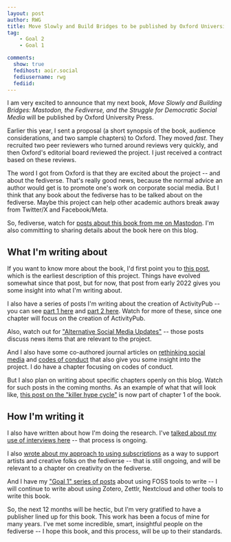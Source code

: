 ```yaml
---
layout: post
author: RWG
title: Move Slowly and Build Bridges to be published by Oxford University Press
tag:
    - Goal 2
    - Goal 1

comments: 
  show: true
  fedihost: aoir.social
  fediusername: rwg
  fediid:
---
```


I am very excited to announce that my next book, _Move Slowly and Building Bridges: Mastodon, the Fediverse, and the Struggle for Democratic Social Media_ will be published by Oxford University Press.

Earlier this year, I sent a proposal (a short synopsis of the book, audience considerations, and two sample chapters) to Oxford. They moved _fast_. They recruited two peer reviewers who turned around reviews very quickly, and then Oxford's editorial board reviewed the project. I just received a contract based on these reviews.

The word I got from Oxford is that they are excited about the project -- and about the fediverse. That's really good news, because the normal advice an author would get is to promote one's work on corporate social media. But I think that any book about the fediverse has to be talked about on the fediverse. Maybe this project can help other academic authors break away from Twitter/X and Facebook/Meta.

So, fediverse, watch for [posts about this book from me on Mastodon](https://aoir.social/@rwg). I'm also committing to sharing details about the book here on this blog.

<!-- more -->

## What I'm writing about
If you want to know more about the book, I'd first point you to [this post](/2022/01/06/Goal2.html), which is the earliest description of this project. Things have evolved somewhat since that post, but for now, that post from early 2022 gives you some insight into what I'm writing about.

I also have a series of posts I'm writing about the creation of ActivityPub -- you can see [part 1 here](/2023/01/20/ActivityPub1.html) and [part 2 here](/2023/05/09/ActivityPub2.html). Watch for more of these, since one chapter will focus on the creation of ActivityPub.

Also, watch out for ["Alternative Social Media Updates"](https://fossacademic.tech/tags/asm%20update.html) -- those posts discuss news items that are relevant to the project.

And I also have some co-authored journal articles on [rethinking social media](https://robertwgehl.org/text/pubs/Zulli%20et%20al.%20-%202020%20-%20Rethinking%20the%20%e2%80%9csocial%e2%80%9d%20in%20%e2%80%9csocial%20media%e2%80%9d%20Insight.pdf) and [codes of conduct](https://www.tandfonline.com/doi/full/10.1080/1369118X.2022.2147400) that also give you some insight into the project. I do have a chapter focusing on codes of conduct.

But I also plan on writing about specific chapters openly on this blog. Watch for such posts in the coming months. As an example of what that will look like, [this post on the "killer hype cycle"](/2023/02/10/bumpAndSlump.html) is now part of chapter 1 of the book.

## How I'm writing it
I also have written about how I'm doing the research. I've [talked about my use of interviews here](/2022/04/17/InterviewWorkflow.html) -- that process is ongoing.

I also [wrote about my approach to using subscriptions](/2022/05/26/Subscribe.html) as a way to support artists and creative folks on the fediverse -- that is still ongoing, and will be relevant to a chapter on creativity on the fediverse.

And I have my ["Goal 1" series of posts](https://fossacademic.tech/tags/goal%201.html) about using FOSS tools to write -- I will continue to write about using Zotero, Zettlr, Nextcloud and other tools to write this book.

So, the next 12 months will be hectic, but I'm very gratified to have a publisher lined up for this book. This work has been a focus of mine for many years. I've met some incredible, smart, insightful people on the fediverse -- I hope this book, and this process, will be up to their standards.
